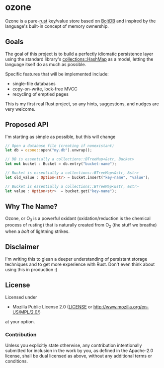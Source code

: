 ozone
=====
Ozone is a pure-[rust](http://www.rust-lang.org/) key/value store based on [BoltDB](https://github.com/boltdb/bolt) and inspired by the language's built-in concept of memory ownership.


Goals
-----
The goal of this project is to build a perfectly idiomatic persistence layer using the standard library's [collections::HashMap](https://doc.rust-lang.org/collections/struct.HashMap.html) as a model, letting the language itself do as much as possible.

Specific features that will be implemented include:

- single-file databases
- copy-on-write, lock-free MVCC
- recycling of emptied pages

This is my first real Rust project, so any hints, suggestions, and nudges are very welcome.




Proposed API
------------
I'm starting as simple as possible, but this will change 

```rust
// Open a database file (creating if nonexistant)
let db = ozone::open("my.db").unwrap();

// DB is essentially a collections::BTreeMap<&str, Bucket>
let mut bucket : Bucket = db.entry("bucket-name");

// Bucket is essentially a collections::BTreeMap<&str, &str>
let old_value : Option<str> = bucket.insert("key-name", "value");

// Bucket is essentially a collections::BTreeMap<&str, &str>
let value : Option<str>  = bucket.get("key-name");
```



Why The Name?
-------------

Ozone, or O<sub>3</sub> is a powerful oxidant (oxidation/reduction is the chemical process of rusting) that is naturally created from O<sub>2</sub> (the stuff we breathe) when a *bolt* of lightning strikes.



Disclaimer
----------
I'm writing this to glean a deeper understanding of persistant storage techniques and to get more experience with Rust. Don't even think about using this in production :)

## License

Licensed under

 * Mozilla Public License 2.0 ([LICENSE](LICENSE) or http://www.mozilla.org/en-US/MPL/2.0/)

at your option.

### Contribution

Unless you explicitly state otherwise, any contribution intentionally
submitted for inclusion in the work by you, as defined in the Apache-2.0
license, shall be dual licensed as above, without any additional terms or
conditions.

